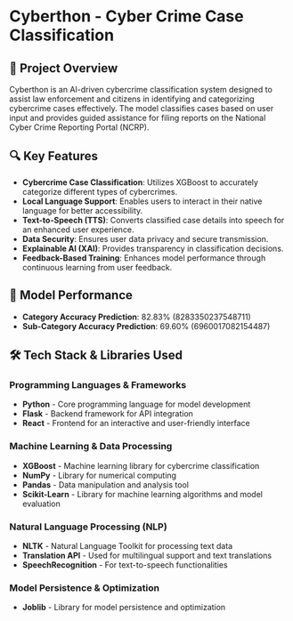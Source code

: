 # Cyberthon - Cyber Crime Case Classification

## 📌 Project Overview

Cyberthon is an AI-driven cybercrime classification system designed to assist law enforcement and citizens in identifying and categorizing cybercrime cases effectively. The model classifies cases based on user input and provides guided assistance for filing reports on the National Cyber Crime Reporting Portal (NCRP).

## 🔍 Key Features

- **Cybercrime Case Classification**: Utilizes XGBoost to accurately categorize different types of cybercrimes.
- **Local Language Support**: Enables users to interact in their native language for better accessibility.
- **Text-to-Speech (TTS)**: Converts classified case details into speech for an enhanced user experience.
- **Data Security**: Ensures user data privacy and secure transmission.
- **Explainable AI (XAI)**: Provides transparency in classification decisions.
- **Feedback-Based Training**: Enhances model performance through continuous learning from user feedback.

## 🎯 Model Performance

- **Category Accuracy Prediction**: 82.83% (8283350237548711)
- **Sub-Category Accuracy Prediction**: 69.60% (6960017082154487)

## 🛠 Tech Stack & Libraries Used

### Programming Languages & Frameworks
- **Python** - Core programming language for model development
- **Flask** - Backend framework for API integration
- **React** - Frontend for an interactive and user-friendly interface

### Machine Learning & Data Processing
- **XGBoost** - Machine learning library for cybercrime classification
- **NumPy** - Library for numerical computing
- **Pandas** - Data manipulation and analysis tool
- **Scikit-Learn** - Library for machine learning algorithms and model evaluation

### Natural Language Processing (NLP)
- **NLTK** - Natural Language Toolkit for processing text data
- **Translation API** - Used for multilingual support and text translations
- **SpeechRecognition** - For text-to-speech functionalities

### Model Persistence & Optimization
- **Joblib** - Library for model persistence and optimization

